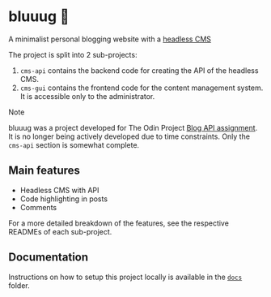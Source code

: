 # bluuug 🦚

A minimalist personal blogging website with a [headless CMS](https://www.storyblok.com/tp/headless-cms-explained)

The project is split into 2 sub-projects:
1. `cms-api` contains the backend code for creating the API of the headless CMS.
2. `cms-gui` contains the frontend code for the content management system. It is accessible only to the administrator.

> [!NOTE]  
> bluuug was a project developed for The Odin Project [Blog API assignment](https://www.theodinproject.com/lessons/nodejs-blog-api). It is no longer being actively developed due to time constraints. Only the `cms-api` section is somewhat complete.

## Main features

- Headless CMS with API
- Code highlighting in posts
- Comments

For a more detailed breakdown of the features, see the respective READMEs of each sub-project.

## Documentation

Instructions on how to setup this project locally is available in the [`docs`](docs) folder.
